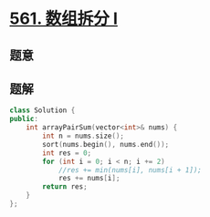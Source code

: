 #  [561. 数组拆分 I](https://leetcode-cn.com/problems/array-partition-i/)

## 题意



## 题解



```c++
class Solution {
public:
    int arrayPairSum(vector<int>& nums) {
        int n = nums.size();
        sort(nums.begin(), nums.end());
        int res = 0;
        for (int i = 0; i < n; i += 2)
            //res += min(nums[i], nums[i + 1]);
            res += nums[i];
        return res;
    }
};
```



```python3

```

